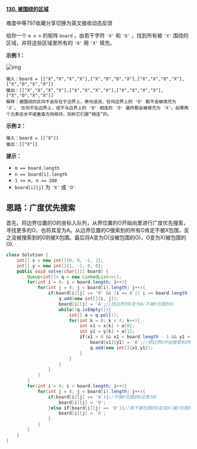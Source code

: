 #### [130. 被围绕的区域](https://leetcode.cn/problems/surrounded-regions/)

难度中等797收藏分享切换为英文接收动态反馈

给你一个 `m x n` 的矩阵 `board` ，由若干字符 `'X'` 和 `'O'` ，找到所有被 `'X'` 围绕的区域，并将这些区域里所有的 `'O'` 用 `'X'` 填充。

 

**示例 1：**

![img](https://assets.leetcode.com/uploads/2021/02/19/xogrid.jpg)

```
输入：board = [["X","X","X","X"],["X","O","O","X"],["X","X","O","X"],["X","O","X","X"]]
输出：[["X","X","X","X"],["X","X","X","X"],["X","X","X","X"],["X","O","X","X"]]
解释：被围绕的区间不会存在于边界上，换句话说，任何边界上的 'O' 都不会被填充为 'X'。 任何不在边界上，或不与边界上的 'O' 相连的 'O' 最终都会被填充为 'X'。如果两个元素在水平或垂直方向相邻，则称它们是“相连”的。
```

**示例 2：**

```
输入：board = [["X"]]
输出：[["X"]]
```

 

**提示：**

- `m == board.length`
- `n == board[i].length`
- `1 <= m, n <= 200`
- `board[i][j]` 为 `'X'` 或 `'O'`

## 思路：广度优先搜索

首先，将边界位置的O的坐标入队列，从界位置的O开始向里进行广度优先搜索，寻找更多的O，也将其变为A。从边界位置的O搜索到的所有O肯定不被X包围，反之没被搜索到的0则被X包围。最后将A变为O(没被包围的O)，O变为X(被包围的O).

```java
class Solution {
    int[] x = new int[]{0, 0, -1, 1};
    int[] y = new int[]{1, -1, 0, 0};
    public void solve(char[][] board) {
        Queue<int[]> q = new LinkedList<>();
        for(int i = 0; i < board.length; i++){
            for(int j = 0; j < board[i].length; j++){
                if(board[i][j] == 'O' && (i == 0 || i == board.length - 1 || j == 0 || j == board[i].length - 1)){//将边界的O的坐标入队列
                    q.add(new int[]{i, j});
                    board[i][j] = 'A';//把边界的O变为A(不被X包围的O)
                    while(!q.isEmpty()){
                        int[] a = q.poll();
                        for(int k = 0; k < 4; k++){
                            int x1 = x[k] + a[0];
                            int y1 = y[k] + a[1];
                            if(x1 > 0 && x1 < board.length - 1 && y1 > 0 && y1 < board[x1].length - 1 && board[x1][y1] == 'O'){
                                board[x1][y1] = 'A';//把边界O开始搜索到的O变为A(不被X包围的O)
                                q.add(new int[]{x1,y1});
                            }
                        }
                    }
                }
            }
        }
        for(int i = 0; i < board.length; i++){
            for(int j = 0; j < board[i].length; j++){
                if(board[i][j] == 'A'){//不被X包围的O还原为O
                    board[i][j] = 'O';
                }else if(board[i][j] == 'O'){//剩下被包围的O变成X(被X包围的O)
                    board[i][j] = 'X';
                }
            }
        }
    }
}
```